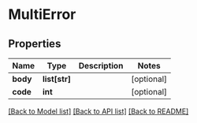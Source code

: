 # MultiError

## Properties
Name | Type | Description | Notes
------------ | ------------- | ------------- | -------------
**body** | **list[str]** |  | [optional] 
**code** | **int** |  | [optional] 

[[Back to Model list]](../README.md#documentation-for-models) [[Back to API list]](../README.md#documentation-for-api-endpoints) [[Back to README]](../README.md)


